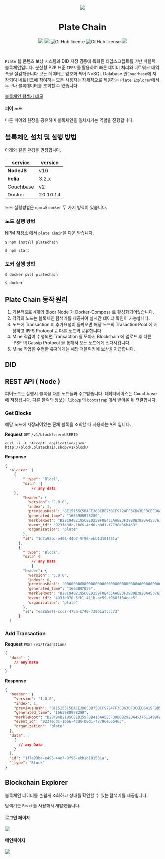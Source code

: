  <p  align="center">
<a  href="https://github.com/2023-oss/platechain"  target="_blank"  rel="noopener noreferrer">
<img src='https://github.com/osamhack2022/CLOUD_APP_IOT_KeepYourEndeavor_Moment/blob/main/images/logo.png?raw=true'/>
</a>
</p>
<h1  align="center">Plate Chain</h1>
<h4  align="center"></h4>

<p align="center">
<img src="https://img.shields.io/github/contributors/2023-oss/OSS-PLATECHAIN">
<img src="https://img.shields.io/github/languages/count/2023-oss/OSS-PLATECHAIN">
<img alt="GitHub license" src="https://img.shields.io/github/issues/2023-oss/OSS-PLATECHAIN">
<img alt="GitHub license" src="https://img.shields.io/github/issues-closed/2023-oss/OSS-PLATECHAIN">
<img src="https://img.shields.io/github/license/2023-oss/OSS-PLATECHAIN">
</p>
<br/>

`Plate` 웹 콘텐츠 보상 시스템과 DID 저장 검증에 특화된 타입스크립트를 기반 퍼블릭 블록체인입니다. 분산형 P2P 표준 `IPFS` 를 활용하여 빠른 데이터 처리와 네트워크 대역폭을 절감해줍니다 모든 데이터는 암호화 되어 NoSQL Database 인`Couchbase`에 저장되여 네트워크에 참여하는 모든 사용자는  자체적으로 제공하는 `Plate Explorer`에서 누구나 블록데이터를 조회할 수 있습니다.

[블록체인 탐색기 데모](http://block.platechain.shop)

#### 피어 노드

다른 피어와 원장을 공유하며 블록체인을 일치시키는 역할을 진행합니다.

## 블록체인 설치 및 실행 방법

아래와 같은 환경을 권장합니다.

| service           | version  |
| ----------------- | -------- |
| **NodeJS**        | v16      |
| **helia**      | 3.2.x    |
| Couchbase  | v2       |
| Docker            | 20.10.14 |

노드 실행방법은 `npm` 과 `docker` 두 가지 방식이 있습니다.

### 노드 실행 방법

[NPM 저장소](https://www.npmjs.com/) 에서 `plate Chain`을 다운 받습니다.

```
$ npm install platechain
```
```
$ npm start
```

### 도커 실행 방법

```
$ docker pull platechain
```
```
$ docker
```

## Plate Chain 동작 원리

1. 기본적으로 4개의 Block Node 가 Docker-Compose 로 활성화되어있습니다.
2.  각각의 노드는 블록체인 탐색기를 제공하여 실시간 데이터 확인이 가능합니다.
3. 노드에 Transaction 이 추가요청이 들어오면 해당 노드의 Trasaction Pool 에 저장하고 IPFS Protocol 로 다른 노드와 공유합니다
4. Mine 작업이 수행되면 Transaction 을 모아서 Blockchain 에 업로드 후 다른 IPSF 의 Gassip Protocol 을 통해서 모든 노드에게 전파시킵니다. 
5. Mine 작업을 수행한 유저에게는 해당 퍼블릭키에 보상을 지급합니다.

## DID 

## REST API ( Node )

피어노드는 실행시  블록을 다른 노드들과 주고받습니다. 데이터베이스는 Couchbase 에 저장됩니다.
다른 블럭의 정보는 `libp2p` 의 `bootstrap` 에서 받아온 뒤 연결합니다.

### Get Blocks

해당 노드에 저장되어있는 전체 블록을 조회할 때 사용하는 API 입니다.

**Request**
`GET` `/v1/block?user=USERID`

```shell
curl -i -H 'Accept: application/json' http://block.platechain.shop/v1/block/
```

**Response**

```json
{
  "blocks": [
    {
        "_type": "Block",
        "data": {
      		// any data
    },
        "header": {
          "version": "1.0.0",
          "index": 1,
          "previousHash": "8E15155C5BACE388CBB750CF9724FF3CD63DF3CEED6419F9D5B134A36E01D062",
          "generated_time": "1663988978289",
          "merkleRoot": "B28C94B2195C8ED259F0B415AAEE3F39B0B2920A4537611499FA044956917A21",
          "event_id": "923fe3dc-1b66-4cd0-b0d1-f7796e36b463",
          "organization": "plate"
        },
        "id": "1d7a93ba-e495-44e7-9f96-ebb1d101531a"
      },
      {
        "_type": "Block",
        "data" {
      		// any Data
    		}
        "header": {
          "version": "1.0.0",
          "index": 0,
          "previousHash": "0000000000000000000000000000000000000000000000000000000000000000",
          "generated_time": "1663897055",
          "merkleRoot": "B28C94B2195C8ED259F0B415AAEE3F39B0B2920A4537611499FA044956917A21",
          "event_id": "493fe070-5fb1-411b-ac59-b968ff34cae5",
          "organization": "plate"
        },
        "id": "ea8b5ef8-ccc7-475a-b740-73961afcdc73"
      }
  ]
```

### Add Transaction

**Request**
`POST` `/v1/Trasnation/`

```json
{
  "data": {
    // any Data
  }
}
```

**Response**

```json
{
  "header": {
    "version": "1.0.0",
    "index": 1,
    "previousHash": "8E15155C5BACE388CBB750CF9724FF3CD63DF3CEED6419F9D5B134A36E01D062",
    "generated_time": "1663988978289",
    "merkleRoot": "B28C94B2195C8ED259F0B415AAEE3F39B0B2920A4537611499FA044956917A21",
    "event_id": "923fe3dc-1b66-4cd0-b0d1-f7796e36b463",
    "organization": "plate"
  },
  "data": [
    {
      // any Data
    }
  ],
  "id": "1d7a93ba-e495-44e7-9f96-ebb1d101531a",
  "_type": "Block"
}
```

## Blockchain Explorer

블록체인 데이터를 손쉽게 조회하고 상태를 확인할 수 있는 탐색기를 제공합니다.

탐색기는 `React`를 사용해서 개발했습니다.

#### 로그인 페이지

![](../images/bc-explorer2.png)

#### 메인페이지

![](../images/bc-explorer1.png)
